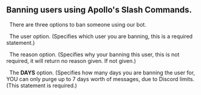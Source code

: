 ## Banning users using Apollo's Slash Commands.

&nbsp; There are three options to ban someone using our bot.

&nbsp; The user option. (Specifies which user you are banning, this is a required statement.)

&nbsp; The reason option. (Specifies why your banning this user, this is not required, it will return no reason given. If not given.)

&nbsp; The **DAYS** option. (Specifies how many days you are banning the user for, YOU can only purge up to 7 days worth of messages, due to Discord limits. (This statement is required.)

